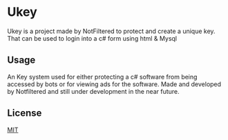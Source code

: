 # Ukey

Ukey is a project made by NotFiltered to protect and create a unique key. That can be used to login into a c# form using html & Mysql

## Usage

An Key system used for either protecting a c# software from being accessed by bots or for viewing ads for the software. Made and developed by Notfiltered and still under development in the near future. 
## License
[MIT](https://choosealicense.com/licenses/mit/)
